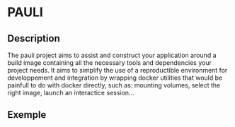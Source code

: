 PAULI
=====

Description
-----------
The pauli project aims to assist and construct your application around a build image containing all the necessary tools and dependencies your project needs.
It aims to simplify the use of a reproductible environment for developpement and integration by wrapping docker utilities that would be painfull 
to do with docker directly, such as: mounting volumes, select the right image, launch an interactice session...

Exemple
-------
